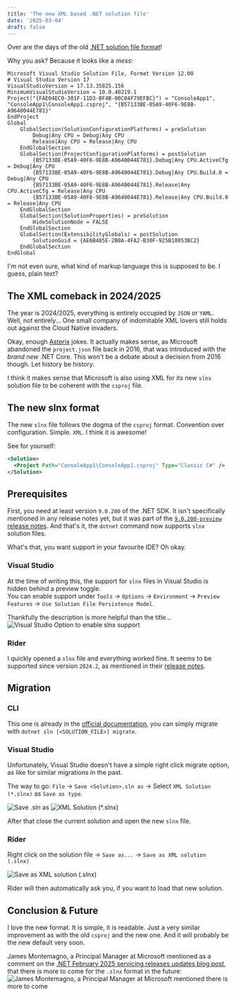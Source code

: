 ```yaml
---
title: 'The new XML based .NET solution file'
date: '2025-03-04'
draft: false
---
```


Over are the days of the old [.NET solution file format](https://learn.microsoft.com/en-us/visualstudio/extensibility/internals/solution-dot-sln-file?view=vs-2022)!

Why you ask? Because it looks like a _mess_:

```
Microsoft Visual Studio Solution File, Format Version 12.00
# Visual Studio Version 17
VisualStudioVersion = 17.13.35825.156
MinimumVisualStudioVersion = 10.0.40219.1
Project("{FAE04EC0-301F-11D3-BF4B-00C04F79EFBC}") = "ConsoleApp1", "ConsoleApp1\ConsoleApp1.csproj", "{B57133BE-05A9-40F6-9E8B-A9640044E781}"
EndProject
Global
	GlobalSection(SolutionConfigurationPlatforms) = preSolution
		Debug|Any CPU = Debug|Any CPU
		Release|Any CPU = Release|Any CPU
	EndGlobalSection
	GlobalSection(ProjectConfigurationPlatforms) = postSolution
		{B57133BE-05A9-40F6-9E8B-A9640044E781}.Debug|Any CPU.ActiveCfg = Debug|Any CPU
		{B57133BE-05A9-40F6-9E8B-A9640044E781}.Debug|Any CPU.Build.0 = Debug|Any CPU
		{B57133BE-05A9-40F6-9E8B-A9640044E781}.Release|Any CPU.ActiveCfg = Release|Any CPU
		{B57133BE-05A9-40F6-9E8B-A9640044E781}.Release|Any CPU.Build.0 = Release|Any CPU
	EndGlobalSection
	GlobalSection(SolutionProperties) = preSolution
		HideSolutionNode = FALSE
	EndGlobalSection
	GlobalSection(ExtensibilityGlobals) = postSolution
		SolutionGuid = {AE6B485E-2B0A-4FA2-B30F-925B18053BC2}
	EndGlobalSection
EndGlobal
```

I'm not even sure, what kind of markup language this is supposed to be. I guess, plain text?

## The XML comeback in 2024/**2025**

The year is 2024/2025, everything is entirely occupied by `JSON` or `YAML`. Well, not entirely... One small company of indomitable XML lovers still holds out against the Cloud Native invaders.

Okay, enough [Asterix](https://en.wikipedia.org/wiki/Asterix) jokes. It actually makes sense, as Microsoft abandoned the `project.json` file back in 2016, that was introduced with the _brand new_ .NET Core. This won't be a debate about a decision from 2016 though. Let history be history.

I think it makes sense that Microsoft is also using XML for its new `slnx` solution file to be coherent with the `csproj` file.

## The new slnx format

The new `slnx` file follows the dogma of the `csproj` format. Convention over configuration. Simple. `XML`. I think it is awesome!

See for yourself:
```xml
<Solution>
  <Project Path="ConsoleApp1\ConsoleApp1.csproj" Type="Classic C#" />
</Solution>
```
## Prerequisites

First, you need at least version `9.0.200` of the .NET SDK. It isn't specifically mentioned in any release notes yet, but it was part of the [`9.0.200-preview` release notes](https://github.com/dotnet/core/blob/main/release-notes/9.0/9.0.0/9.0.200-preview.md). And that's it, the `dotnet` command now supports `slnx` solution files.

What's that, you want support in your favourite IDE? Oh okay.

### Visual Studio

At the time of writing this, the support for `slnx` files in Visual Studio is hidden behind a preview toggle.\
You can enable support under `Tools` → `Options` → `Environment` → `Preview Features` → `Use Solution File Persistence Model`.

Thankfully the description is more helpful than the title...
![Visual Studio Option to enable slnx support](/assets/posts/slnx-visual-studio-option.png)

### Rider

I quickly opened a `slnx` file and everything worked fine. It seems to be supported since version `2024.2`, as mentioned in their [release notes](https://www.jetbrains.com/rider/whatsnew/2024-2/#key-updates).

## Migration

### CLI

This one is already in the [official documentation](https://learn.microsoft.com/en-us/dotnet/core/tools/dotnet-sln#migrate), you can simply migrate with `dotnet sln [<SOLUTION_FILE>] migrate`.

### Visual Studio

Unfortunately, Visual Studio doesn't have a simple right click migrate option, as like for similar migrations in the past.

The way to go: `File` → `Save <Solution>.sln as` → Select `XML Solution (*.slnx)` as `Save as type`.

![Save <Solution>.sln as](/assets/posts/slnx-visual-studio-1.png)
![XML Solution (*.slnx)](/assets/posts/slnx-visual-studio-2.png)

After that close the current solution and open the new `slnx` file.

### Rider

Right click on the solution file → `Save as...` → `Save as XML solution (.slnx)`

![Save as XML solution (.slnx)](/assets/posts/slnx-rider.png)

Rider will then automatically ask you, if you want to load that new solution.

## Conclusion & Future

I love the new format. It is simple, it is readable. Just a very similar improvement as with the old `csproj` and the new one. And it will probably be the new default very soon.

James Montemagno, a Principal Manager at Microsoft mentioned as a comment on the [.NET February 2025 servicing releases updates blog post](https://devblogs.microsoft.com/dotnet/dotnet-and-dotnet-framework-february-2025-servicing-updates/), that there is more to come for the `.slnx` format in the future:
![James Montemagno, a Principal Manager at Microsoft mentioned there is more to come](/assets/posts/slnx-microsoft-blog.png)
